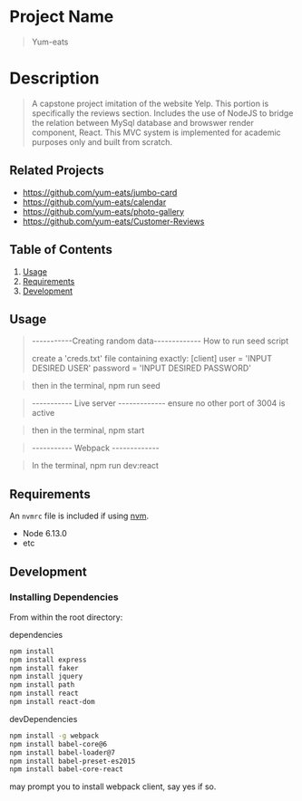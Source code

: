 # Project Name

> Yum-eats

# Description

> A capstone project imitation of the website Yelp. This portion is specifically the reviews section. Includes the use of NodeJS to bridge the relation between MySql database and browswer render component, React. This MVC system is implemented for academic purposes only and built from scratch.

## Related Projects

  - https://github.com/yum-eats/jumbo-card
  - https://github.com/yum-eats/calendar
  - https://github.com/yum-eats/photo-gallery
  - https://github.com/yum-eats/Customer-Reviews

## Table of Contents

1. [Usage](#Usage)
1. [Requirements](#requirements)
1. [Development](#development)

## Usage

> -----------Creating random data-------------
> How to run seed script
> 
> create a 'creds.txt' file containing exactly:
> [client]
> user = 'INPUT DESIRED USER'
> password = 'INPUT DESIRED PASSWORD'

> then in the terminal, npm run seed

> ----------- Live server -------------
> ensure no other port of 3004 is active

> then in the terminal, npm start

> ----------- Webpack -------------

> In the terminal, npm run dev:react





## Requirements

An `nvmrc` file is included if using [nvm](https://github.com/creationix/nvm).

- Node 6.13.0
- etc

## Development

### Installing Dependencies

From within the root directory:

dependencies
```sh
npm install
npm install express
npm install faker
npm install jquery
npm install path
npm install react
npm install react-dom

```
devDependencies
```sh
npm install -g webpack
npm install babel-core@6
npm install babel-loader@7
npm install babel-preset-es2015
npm install babel-core-react
```
may prompt you to install webpack client, say yes if so.
